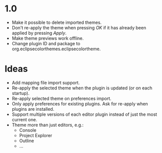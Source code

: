 1.0
===
* Make it possible to delete imported themes.
* Don't re-apply the theme when pressing *OK* if it has already been
  applied by pressing *Apply*.
* Make theme previews work offline.
* Change plugin ID and package to org.eclipsecolorthemes.eclipsecolortheme.

Ideas
=====
* Add mapping file import support.
* Re-apply the selected theme when the plugin is updated (or on each
  startup).
* Re-apply selected theme on preferences import.
* Only apply preferences for existing plugins. Ask for re-apply when
  plugins are installed.
* Support multiple versions of each editor plugin instead of just the
  most current one.
* Theme more than just editors, e.g.:
  * Console
  * Project Explorer
  * Outline
  * ...
